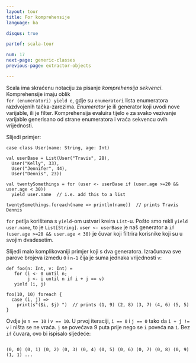 ```yaml
---
layout: tour
title: For komprehensije
language: ba

disqus: true

partof: scala-tour

num: 17
next-page: generic-classes
previous-page: extractor-objects

---
```


Scala ima skraćenu notaciju za pisanje *komprehensija sekvenci*.
Komprehensije imaju oblik  
`for (enumeratori) yield e`, gdje su `enumeratori` lista enumeratora razdvojenih tačka-zarezima.
*Enumerator* je ili generator koji uvodi nove varijable, ili je filter.
Komprehensija evaluira tijelo `e` za svako vezivanje varijable generisano od strane enumeratora i vraća sekvencu ovih vrijednosti.

Slijedi primjer:

```tut
case class User(name: String, age: Int)

val userBase = List(User("Travis", 28),
  User("Kelly", 33),
  User("Jennifer", 44),
  User("Dennis", 23))

val twentySomethings = for (user <- userBase if (user.age >=20 && user.age < 30))
  yield user.name  // i.e. add this to a list

twentySomethings.foreach(name => println(name))  // prints Travis Dennis
```
`for` petlja korištena s `yield`-om ustvari kreira `List`-u. Pošto smo rekli `yield user.name`, to je `List[String]`. `user <- userBase` je naš generator a `if (user.age >=20 && user.age < 30)` je čuvar koji filtrira korisnike koji su u svojim dvadesetim.

Slijedi malo komplikovaniji primjer koji s dva generatora. Izračunava sve parove brojeva između `0` i `n-1` čija je suma jednaka vrijednosti `v`:

```tut
def foo(n: Int, v: Int) =
   for (i <- 0 until n;
        j <- i until n if i + j == v)
   yield (i, j)

foo(10, 10) foreach {
  case (i, j) =>
    print(s"($i, $j) ")  // prints (1, 9) (2, 8) (3, 7) (4, 6) (5, 5)
}

```
Ovdje je `n == 10` i `v == 10`. U prvoj iteraciji, `i == 0` i `j == 0` tako da `i + j != v` i ništa se ne vraća. `j` se povećava 9 puta prije nego se `i` poveća na `1`. 
Bez `if` čuvara, ovo bi ispisalo sljedeće:
```

(0, 0) (0, 1) (0, 2) (0, 3) (0, 4) (0, 5) (0, 6) (0, 7) (0, 8) (0, 9) (1, 1) ...
```
